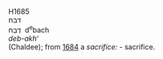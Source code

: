 H1685  
דּבח  
דְּבַח ‎ d<sup>e</sup>bach  
*deb-akh‘*  
(Chaldee); from [1684](h1684) a *sacrifice: -* sacrifice.  
